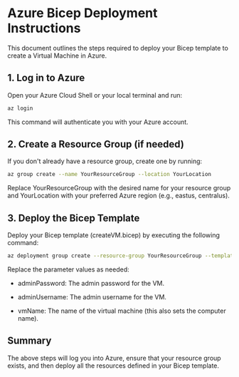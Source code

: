 # Azure Bicep Deployment Instructions

This document outlines the steps required to deploy your Bicep template to create a Virtual Machine in Azure.

## 1. Log in to Azure

Open your Azure Cloud Shell or your local terminal and run:

```bash
az login
```

This command will authenticate you with your Azure account.

## 2. Create a Resource Group (if needed)
If you don't already have a resource group, create one by running:

```bash
az group create --name YourResourceGroup --location YourLocation
```
Replace YourResourceGroup with the desired name for your resource group and YourLocation with your preferred Azure region (e.g., eastus, centralus).

## 3. Deploy the Bicep Template
Deploy your Bicep template (createVM.bicep) by executing the following command:

```bash
az deployment group create --resource-group YourResourceGroup --template-file createVM.bicep --parameters adminPassword="YourPassword" adminUsername="YourUsername" vmName="YourVMName"
```
Replace the parameter values as needed:

- adminPassword: The admin password for the VM.

- adminUsername: The admin username for the VM.

- vmName: The name of the virtual machine (this also sets the computer name).

## Summary
The above steps will log you into Azure, ensure that your resource group exists, and then deploy all the resources defined in your Bicep template.





